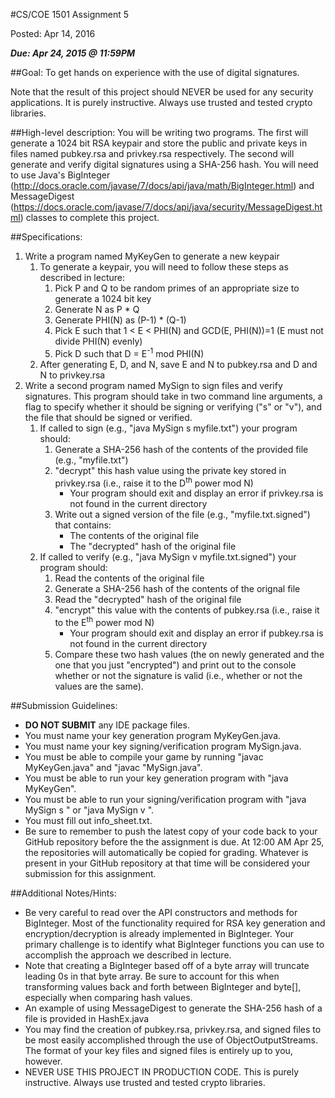 #CS/COE 1501 Assignment 5

Posted:  Apr 14, 2016

***Due:  Apr 24, 2015 @ 11:59PM***

##Goal:
To get hands on experience with the use of digital signatures.

Note that the result of this project should NEVER be used for any security applications.  It is purely instructive.  Always use trusted and tested crypto libraries.

##High-level description:
You will be writing two programs.  The first will generate a 1024 bit RSA keypair and store the public and private keys in files named pubkey.rsa and privkey.rsa respectively.
The second will generate and verify digital signatures using a SHA-256 hash.  You will need to use Java's BigInteger (http://docs.oracle.com/javase/7/docs/api/java/math/BigInteger.html) and MessageDigest (https://docs.oracle.com/javase/7/docs/api/java/security/MessageDigest.html) classes to complete this project.

##Specifications:
1.  Write a program named MyKeyGen to generate a new keypair
	1.  To generate a keypair, you will need to follow these steps as described in lecture:
		1.  Pick P and Q to be random primes of an appropriate size to generate a 1024 bit key
		1.  Generate N as P * Q
		1.  Generate PHI(N) as (P-1) * (Q-1)
		1.  Pick E such that 1 < E < PHI(N) and GCD(E, PHI(N))=1 (E must not divide PHI(N) evenly)
		1.  Pick D such that D = E<sup>-1</sup> mod PHI(N)
	1.  After generating E, D, and N, save E and N to pubkey.rsa and D and N to privkey.rsa
1.  Write a second program named MySign to sign files and verify signatures.  This program should take in two command line arguments, a flag to specify whether it should be signing or verifying ("s" or "v"), and the file that should be signed or verified.
	1.  If called to sign (e.g., "java MySign s myfile.txt") your program should:
		1.  Generate a SHA-256 hash of the contents of the provided file (e.g., "myfile.txt")
		1.  "decrypt" this hash value using the private key stored in privkey.rsa (i.e., raise it to the D<sup>th</sup> power mod N)
			*  Your program should exit and display an error if privkey.rsa is not found in the current directory
		1.  Write out a signed version of the file (e.g., "myfile.txt.signed") that contains:
			*  The contents of the original file
			*  The "decrypted" hash of the original file
	1.  If called to verify (e.g., "java MySign v myfile.txt.signed") your program should:
		1.  Read the contents of the original file
		1.  Generate a SHA-256 hash of the contents of the orignal file
		1.  Read the "decrypted" hash of the original file
		1.  "encrypt" this value with the contents of pubkey.rsa (i.e., raise it to the E<sup>th</sup> power mod N)
			*  Your program should exit and display an error if pubkey.rsa is not found in the current directory
		1.  Compare these two hash values (the on newly generated and the one that you just "encrypted") and print out to the console whether or not the signature is valid (i.e., whether or not the values are the same).

##Submission Guidelines:
*  **DO NOT SUBMIT** any IDE package files.
*  You must name your key generation program MyKeyGen.java.
*  You must name your key signing/verification program MySign.java.
*  You must be able to compile your game by running "javac MyKeyGen.java" and "javac "MySign.java".
*  You must be able to run your key generation program with "java MyKeyGen".
*  You must be able to run your signing/verification program with "java MySign s <filename>" or "java MySign v <filename>".
*  You must fill out info_sheet.txt.
*  Be sure to remember to push the latest copy of your code back to your GitHub repository before the the assignment is due.  At 12:00 AM Apr 25, the repositories will automatically be copied for grading.  Whatever is present in your GitHub repository at that time will be considered your submission for this assignment.

##Additional Notes/Hints:
*  Be very careful to read over the API constructors and methods for BigInteger.  Most of the functionality required for RSA key generation and encryption/decryption is already implemented in BigInteger.  Your primary challenge is to identify what BigInteger functions you can use to accomplish the approach we described in lecture.
*  Note that creating a BigInteger based off of a byte array will truncate leading 0s in that byte array.  Be sure to account for this when transforming values back and forth between BigInteger and byte[], especially when comparing hash values.
*  An example of using MessageDigest to generate the SHA-256 hash of a file is provided in HashEx.java
*  You may find the creation of pubkey.rsa, privkey.rsa, and signed files to be most easily accomplished through the use of ObjectOutputStreams.  The format of your key files and signed files is entirely up to you, however.
*  NEVER USE THIS PROJECT IN PRODUCTION CODE.  This is purely instructive.  Always use trusted and tested crypto libraries.

